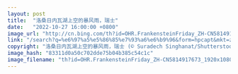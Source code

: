 ```yaml
---
layout: post
title:  "洛桑日内瓦湖上空的暴风雨，瑞士"
date:   "2022-10-27 16:00:00 +0800"
image_url: "http://cn.bing.com/th?id=OHR.FrankensteinFriday_ZH-CN5814917673_1920x1080.jpg&rf=LaDigue_1920x1080.jpg&pid=hp"
link: "/search?q=%e6%97%a5%e5%86%85%e7%93%a6%e6%b9%96&form=hpcapt&mkt=zh-cn"
copyright: "洛桑日内瓦湖上空的暴风雨，瑞士 (© Suradech Singhanat/Shutterstock)"
image_hash: "83311d0a50c702dde75b04b385c54c1c"
image_filename: "th?id=OHR.FrankensteinFriday_ZH-CN5814917673_1920x1080.jpg&rf=LaDigue_1920x1080.jpg&pid=hp"
---
```

